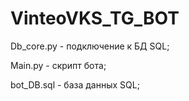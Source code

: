 # VinteoVKS_TG_BOT
<p>Db_core.py - подключение к БД SQL;</p>
<p>Main.py - скрипт бота;</p>
<p>bot_DB.sql - база данных SQL;</p>
